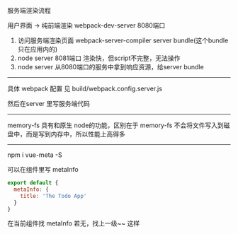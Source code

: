 服务端渲染流程

用户界面 -> 纯前端渲染 webpack-dev-server 8080端口

1. 访问服务端渲染页面 webpack-server-compiler server bundle(这个bundle只在应用内的)
2. node server 8081端口 渲染快，但script不完整，无法操作
3. node server 从8080端口的服务中拿到响应资源，给server bundle

---

具体 webpack 配置 见 build/webpack.config.server.js

然后在server 里写服务端代码

---

memory-fs  具有和原生 node的功能，区别在于 memory-fs 不会将文件写入到磁盘中，而是写到内存中，所以性能上高得多

---

npm i vue-meta -S

可以在组件里写 metaInfo

```js
export default {
  metaInfo: {
    title: 'The Todo App'
  }
}
```

在当前组件找 metaInfo 若无，找上一级~~ 这样
